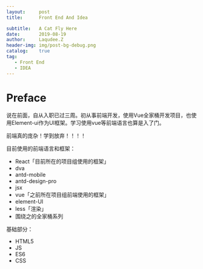 ```yaml
---
layout:     post
title:      Front End And Idea

subtitle:   A Cat Fly Here 
date:       2019-08-19
author:     Laqudee.Z
header-img: img/post-bg-debug.png
catalog:    true
tag:
   - Front End
   - IDEA
---
```


# Preface
说在前面，自从入职已过三周。初从事前端开发，使用Vue全家桶开发项目，也使用Element-ui作为UI框架。学习使用vue等前端语言也算是入了门。

前端真的庞杂！学到放弃！！！！

目前使用的前端语言和框架：
- React「目前所在的项目组使用的框架」
- dva
- antd-mobile
- antd-design-pro
- jsx
- vue「之前所在项目组前端使用的框架」
- element-UI
- less「渲染」
- 围绕之的全家桶系列

基础部分：
- HTML5
- JS
- ES6
- CSS
